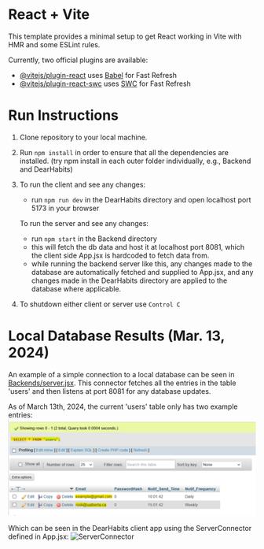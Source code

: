 # React + Vite

This template provides a minimal setup to get React working in Vite with HMR and some ESLint rules.

Currently, two official plugins are available:

- [@vitejs/plugin-react](https://github.com/vitejs/vite-plugin-react/blob/main/packages/plugin-react/README.md) uses [Babel](https://babeljs.io/) for Fast Refresh
- [@vitejs/plugin-react-swc](https://github.com/vitejs/vite-plugin-react-swc) uses [SWC](https://swc.rs/) for Fast Refresh

# Run Instructions

1. Clone repository to your local machine.
2. Run `npm install` in order to ensure that all the dependencies are installed. (try npm install in each outer folder individually, e.g., Backend and DearHabits)
3. To run the client and see any changes: 
    - run `npm run dev` in the DearHabits directory and open localhost port 5173 in your browser

    To run the server and see any changes:
    - run `npm start` in the Backend directory
    - this will fetch the db data and host it at localhost port 8081, which the client side App.jsx is hardcoded to fetch data from.
    - while running the backend server like this, any changes made to the database are automatically fetched and supplied to App.jsx, and any changes made in the DearHabits directory are applied to the database where applicable.

5. To shutdown either client or server use `Control C`

# Local Database Results (Mar. 13, 2024)
An example of a simple connection to a local database can be seen in [Backends/server.jsx](Backends/server.jsx). This connector fetches all the entries in the table 'users' and then listens at port 8081 for any database updates.

As of March 13th, 2024, the current 'users' table only has two example entries:
![Users_Table](images/Users_Table.png)

Which can be seen in the DearHabits client app using the ServerConnector defined in App.jsx:
![ServerConnector](images/ServerConnector_results.ping)